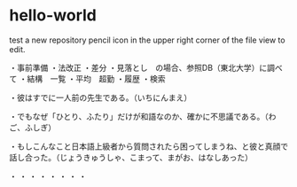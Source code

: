 # hello-world
test a new repository
pencil icon in the upper right corner of the file view to edit.

・事前準備
・法改正
・差分
・見落とし　の場合、参照DB（東北大学）に調べて
・結構　一覧
・平均　超勤
・履歴
・検索

・彼はすでに一人前の先生である。（いちにんまえ）

・でもなぜ「ひとり、ふたり」だけが和語なのか、確かに不思議である。（わご、ふしぎ）

・もしこんなこと日本語上級者から質問されたら困ってしまうね、と彼と真顔で話し合った。（じょうきゅうしゃ、こまって、まがお、はなしあった）

・
・
・
・
・
・
・
・
